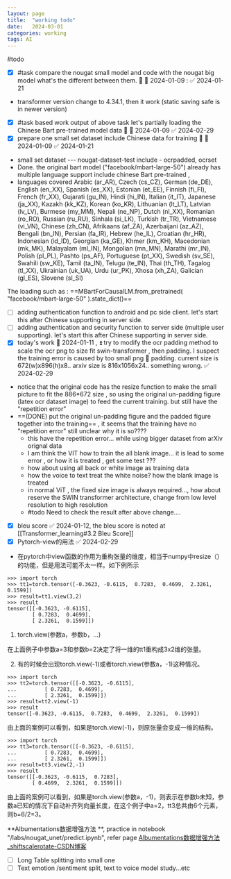 ```yaml
---
layout: page
title:  "working todo"
date:   2024-03-01
categories: working
tags: AI
---
```

#todo 
- [x] #task compare the nougat small model and code with the nougat big model what's the different between them.  🔼 🛫 2024-01-09 : ✅ 2024-01-21
- transformer version change to  4.34.1, then it work (static saving safe is in newer version)
- [x] #task based work output of above task let's partially loading the Chinese Bart pre-trained model data 🔼 🛫 2024-01-09 ✅ 2024-02-29
- [x] prepare one small set dataset include Chinese data for training 🔼 🛫 2024-01-09 ✅ 2024-01-21
- small set dataset --- nougat-dataset-test include - ocrpadded, ocrset
- Done. the original bart model ("facebook/mbart-large-50") already has multiple language support include chinese Bart pre-trained ,
-  languages covered
Arabic (ar_AR), Czech (cs_CZ), German (de_DE), English (en_XX), Spanish (es_XX), Estonian (et_EE), Finnish (fi_FI), French (fr_XX), Gujarati (gu_IN), Hindi (hi_IN), Italian (it_IT), Japanese (ja_XX), Kazakh (kk_KZ), Korean (ko_KR), Lithuanian (lt_LT), Latvian (lv_LV), Burmese (my_MM), Nepali (ne_NP), Dutch (nl_XX), Romanian (ro_RO), Russian (ru_RU), Sinhala (si_LK), Turkish (tr_TR), Vietnamese (vi_VN), Chinese (zh_CN), Afrikaans (af_ZA), Azerbaijani (az_AZ), Bengali (bn_IN), Persian (fa_IR), Hebrew (he_IL), Croatian (hr_HR), Indonesian (id_ID), Georgian (ka_GE), Khmer (km_KH), Macedonian (mk_MK), Malayalam (ml_IN), Mongolian (mn_MN), Marathi (mr_IN), Polish (pl_PL), Pashto (ps_AF), Portuguese (pt_XX), Swedish (sv_SE), Swahili (sw_KE), Tamil (ta_IN), Telugu (te_IN), Thai (th_TH), Tagalog (tl_XX), Ukrainian (uk_UA), Urdu (ur_PK), Xhosa (xh_ZA), Galician (gl_ES), Slovene (sl_SI)

The loading such as :  ==MBartForCausalLM.from_pretrained( "facebook/mbart-large-50" ).state_dict()==

- [ ] adding authentication function to android and pc side client. let's start this after Chinese supporting in server side. 
- [ ] adding authentication and security function to server side (multiple user supporting). let's start this after Chinese supporting in server side. 
- [x] today's work 📅 2024-01-11 , ⏫  try to modify the ocr padding method to scale the ocr png to size fit  swin-transformer , then padding.  I suspect the training error is caused by too small png 🛫 padding.  current size is 672(w)x896(h)x8.. arxiv size is 816x1056x24.. something wrong. ✅ 2024-02-29
- notice that the original code has the resize function to make the small picture to fit the 886*672 size , so using the original un-padding figure (latex ocr dataset image) to feed the current training. but still have the "repetition error"
- ==(DONE) put the original un-padding figure  and the padded figure together into the training== , it seems that the training have no "repetition error" still unclear why it is so????
	- this have the repetition error... while using bigger dataset from arXiv orignal data
	- I am think the VIT how to train the all blank image... it is lead to some error , or how it is treated , get some test ???
	- how about using all back or white image as training data 
	- how the voice to text treat the white noise? how the blank image is treated 
	- in normal ViT , the fixed size image is always required...,   how about reserve the SWIN transformer architecture, change from low level resolution to high resolution 
	- #todo Need to check the result after above change....
- [x] bleu score ✅ 2024-01-12, the bleu score is noted at [[Transformer_learning#3.2 Bleu Score]]
- [x] Pytorch-view的用法 ✅ 2024-02-29
- 在pytorch中view函数的作用为重构张量的维度，相当于numpy中resize（）的功能，但是用法可能不太一样。如下例所示

```text
>>> import torch
>>> tt1=torch.tensor([-0.3623, -0.6115,  0.7283,  0.4699,  2.3261,  0.1599])
>>> result=tt1.view(3,2)
>>> result
tensor([[-0.3623, -0.6115],
        [ 0.7283,  0.4699],
        [ 2.3261,  0.1599]])
```

1. torch.view(参数a，参数b，...)

在上面例子中参数a=3和参数b=2决定了将一维的tt1重构成3x2维的张量。

2. 有的时候会出现torch.view(-1)或者torch.view(参数a，-1)这种情况。
```text
>>> import torch
>>> tt2=torch.tensor([[-0.3623, -0.6115],
...         [ 0.7283,  0.4699],
...         [ 2.3261,  0.1599]])
>>> result=tt2.view(-1)
>>> result
tensor([-0.3623, -0.6115,  0.7283,  0.4699,  2.3261,  0.1599])
```
由上面的案例可以看到，如果是torch.view(-1)，则原张量会变成一维的结构。
```text
>>> import torch
>>> tt3=torch.tensor([[-0.3623, -0.6115],
...         [ 0.7283,  0.4699],
...         [ 2.3261,  0.1599]])
>>> result=tt3.view(2,-1)
>>> result
tensor([[-0.3623, -0.6115,  0.7283],
        [ 0.4699,  2.3261,  0.1599]])
```

由上面的案例可以看到，如果是torch.view(参数a，-1)，则表示在参数b未知，参数a已知的情况下自动补齐列向量长度，在这个例子中a=2，tt3总共由6个元素，则b=6/2=3。


**Albumentations数据增强方法 **, practice in notebook "/labs/nougat_unet/predict.ipynb", refer page [Albumentations数据增强方法_shiftscalerotate-CSDN博客](https://blog.csdn.net/qq_27039891/article/details/100795846)

- [ ] Long Table splitting into small one 
- [ ] Text emotion /sentiment split, text to voice model study...etc
